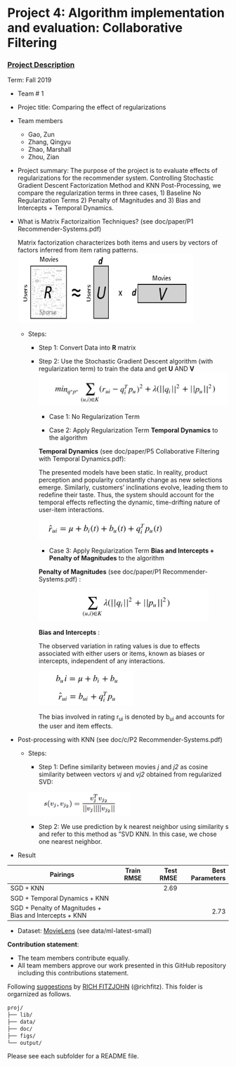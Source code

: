 # Project 4: Algorithm implementation and evaluation: Collaborative Filtering

### [Project Description](doc/project4_desc.md)

Term: Fall 2019

+ Team # 1
+ Projec title: Comparing the effect of regularizations

+ Team members
	+ Gao, Zun
	+ Zhang, Qingyu
	+ Zhao, Marshall
	+ Zhou, Zian
	
+ Project summary: The purpose of the project is to evaluate effects of regularizations for the recommender system. 
Controlling Stochastic Gradient Descent Factorization Method and KNN Post-Processing, we compare the regularization terms in three cases, 1) Baseline No Regularization Terms 2) Penalty of Magnitudes and 3) Bias and Intercepts + Temporal Dynamics. 

+ What is Matrix Factorizaition Techniques? (see doc/paper/P1 Recommender-Systems.pdf)
	
	Matrix factorization characterizes both items and users by vectors of factors inferred from item rating patterns.
![matrix_factorization](figs/matrix_factorization.png)

	+ Steps: 
		+ Step 1: Convert Data into **R** matrix 
	
		+ Step 2: Use the Stochastic Gradient Descent algorithm (with regularization term) to train the data and get **U** AND **V** 
		![function1](figs/GDfunction.png)
		
			+ Case 1: No Regularization Term
		
			+ Case 2: Apply Regularization Term **Temporal Dynamics** to the algorithm
			
			**Temporal Dynamics** (see doc/paper/P5 Collaborative Filtering with Temporal Dynamics.pdf): 
			
			The presented models have been static. In reality, product perception and popularity constantly change as new selections emerge. Similarly, customers’ inclinations evolve, leading them to redefine their taste. Thus, the system should account for the temporal effects reflecting the dynamic, time-drifting nature of user-item interactions.
			
			![td](figs/td.png)
		
			+ Case 3: Apply Regularization Term **Bias and Intercepts + Penalty of Magnitudes** to the algorithm
			
			**Penalty of Magnitudes** (see doc/paper/P1 Recommender-Systems.pdf) :
			
			![PM](figs/PM.png)
					
			**Bias and Intercepts** :
			
			The observed variation in rating values is due to effects associated with either users or items, known as biases or intercepts, independent of any interactions.
			
			![bias](figs/bias.png)
			
			The bias involved in rating r<sub>ui</sub> is denoted by b<sub>ui</sub> and accounts for the user and item effects. 
					
+ Post-processing with KNN (see doc/c/P2 Recommender-Systems.pdf)

	+ Steps: 
	
		+ Step 1: Define similarity between movies *j* and *j2* as cosine similarity between vectors *vj* and *vj2* obtained from regularized SVD:
		
		![cos](figs/cos.png)
	
		+ Step 2: We use prediction by k nearest neighbor using similarity s and refer to this method as ”SVD KNN. In this case, we chose one nearest neighbor. 

+ Result

| Pairings      | Train RMSE           | Test RMSE  | Best Parameters |
| ------------- |:-------------:| -----:|-----:|
| SGD + KNN     |       | 2.69    |   |
| SGD + Temporal Dynamics + KNN| |      |  |   |
| SGD + Penalty of Magnitudes + Bias and Intercepts + KNN| |      | 2.73   |   |
		

+ Dataset: [MovieLens](http://movielens.org) (see data/ml-latest-small)
	
**Contribution statement**: 
+ The team members contribute equally.
+ All team members approve our work presented in this GitHub repository including this contributions statement. 

Following [suggestions](http://nicercode.github.io/blog/2013-04-05-projects/) by [RICH FITZJOHN](http://nicercode.github.io/about/#Team) (@richfitz). This folder is orgarnized as follows.

```
proj/
├── lib/
├── data/
├── doc/
├── figs/
└── output/
```

Please see each subfolder for a README file.
